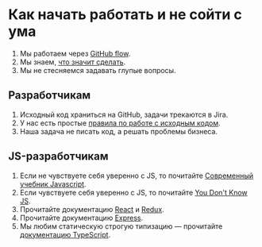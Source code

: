 # Как начать работать и не сойти с ума

1. Мы работаем через [GitHub flow](https://guides.github.com/introduction/flow/).
2. Мы знаем, [что значит сделать](https://ksoftware.livejournal.com/202173.html).
3. Мы не стесняемся задавать глупые вопросы.

## Разработчикам
1. Исходный код храниться на GitHub, задачи трекаются в Jira.
2. У нас есть простые [правила по работе с исходным кодом](/code).
3. Наша задача не писать код, а решать проблемы бизнеса.

## JS-разработчикам
1. Если не чувствуете себя уверенно с JS, то почитайте [Современный учебник Javascript](https://learn.javascript.ru/).
2. Если чувствуете себя уверенно с JS, то почитайте [You Don't Know JS](https://github.com/getify/You-Dont-Know-JS]).
3. Прочитайте документацию [React](https://reactjs.org/) и [Redux](https://redux.js.org/).
4. Прочитайте документацию [Express](http://expressjs.com/).
5. Мы любим статическую строгую типизацию — прочитайте [документацию TypeScript](https://www.typescriptlang.org/docs/home.html).
